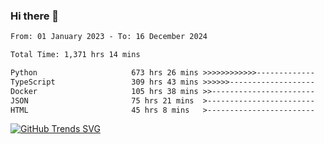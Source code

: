 ### Hi there 👋

<!--START_SECTION:waka-->

```txt
From: 01 January 2023 - To: 16 December 2024

Total Time: 1,371 hrs 14 mins

Python                     673 hrs 26 mins >>>>>>>>>>>>-------------   49.11 %
TypeScript                 309 hrs 43 mins >>>>>>-------------------   22.59 %
Docker                     105 hrs 38 mins >>-----------------------   07.70 %
JSON                       75 hrs 21 mins  >------------------------   05.50 %
HTML                       45 hrs 8 mins   >------------------------   03.29 %
```

<!--END_SECTION:waka-->


[![GitHub Trends SVG](https://api.githubtrends.io/user/svg/IAbuElRuzz/langs)](https://githubtrends.io)
